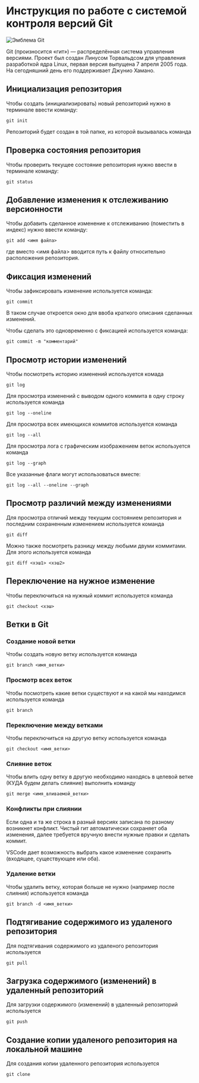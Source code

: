 # **Инструкция по работе с системой контроля версий Git**

![Эмблема Git](git.jpg)

Git (произносится «гит») — распределённая система управления версиями. Проект был создан Линусом Торвальдсом для управления разработкой ядра Linux, первая версия выпущена 7 апреля 2005 года. На сегодняшний день его поддерживает Джунио Хамано.

## Инициализация репозитория

Чтобы создать (инициализировать) новый репозиторий нужно в терминале ввести команду:

    git init

Репозиторий будет создан в той папке, из которой вызывалась команда

## Проверка состояния репозитория

Чтобы проверить текущее состояние репозитория нужно ввести в терминале команду:

    git status

## Добавление изменения к отслеживанию версионности

Чтобы добавить сделанное изменение к отслеживанию (поместить в индекс) нужно ввести команду:

    git add <имя файла>

где вместо <имя файла> вводится путь к файлу относительно расположения репозитория.

## Фиксация изменений

Чтобы зафиксировать изменение используется команда:

    git commit

В таком случае откроется окно для ввоба краткого описания сделанных изменений.

Чтобы сделать это одновременно с фиксацией используется команда:

    git commit -m "комментарий"

## Просмотр истории изменений

Чтобы посмотреть историю изменений используется комада

    git log

Для просмотра изменений с выводом одного коммита в одну строку используется команда

    git log --oneline

Для просмотра всех имеющихся коммитов используется команда

    git log --all

Для просмотра лога с графическим изображением веток используется команда

    git log --graph

Все указанные флаги могут использоваться вместе:

    git log --all --oneline --graph

## Просмотр различий между изменениями

Для просмотра отличий между текущим состоянием репозитория и последним сохраненным изменением используется команда

    git diff

Можно также посмотреть разницу между любыми двуми коммитами. Для этого используется команда

    git diff <хэш1> <хэш2>

## Переключение на нужное изменение

Чтобы переключиться на нужный коммит используется команда

    git checkout <хэш>

## Ветки в Git

### Создание новой ветки

Чтобы создать новую ветку используется команда

    git branch <имя_ветки>

### Просмотр всех веток

Чтобы посмотреть какие ветки существуют и на какой мы находимся используется команда

    git branch

### Переключение между ветками

Чтобы переключиться на другую ветку используется команда

    git checkout <имя_ветки>

### Слияние веток

Чтобы влить одну ветку в другую необходимо находясь в целевой ветке (КУДА будем делать слияние) выполнить команду

    git merge <имя_вливаемой_ветки>

### Конфликты при слиянии

Если одна и та же строка в разный версиях записана по разному возникнет конфликт.
Чистый гит автоматически сохраняет оба изменения, далее требуется вручную внести нужные правки и сделать коммит.

VSСode дает возможность выбрать какое изменение сохранить (входящее, существующее или оба).

### Удаление ветки

Чтобы удалить ветку, которая больше не нужно (например после слияния) используется команда

    git branch -d <имя_ветки>


## Подтягивание содержимого из удаленого репозитория

Для подтягивания содержимого из удаленого репозитория используется 

    git pull


## Загрузка содержимого (изменений) в удаленный репозиторий

Для загрузки содержимого (изменений) в удаленный репозиторий используется 

    git push


## Создание копии удаленого репозитория на локальной машине 

Для создания копии удаленного репозитория используется 

    git clone 

